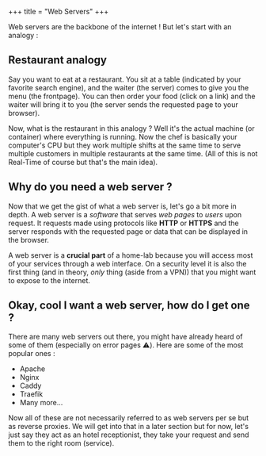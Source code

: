 +++
title = "Web Servers"
+++

Web servers are the backbone of the internet ! But let's start with an analogy :

## Restaurant analogy

Say you want to eat at a restaurant. You sit at a table (indicated by your favorite search engine), and the waiter (the server) comes to give you the menu (the frontpage). You can then order your food (click on a link) and the waiter will bring it to you (the server sends the requested page to your browser).

Now, what is the restaurant in this analogy ? Well it's the actual machine (or container) where everything is running. Now the chef is basically your computer's CPU but they work multiple shifts at the same time to serve multiple customers in multiple restaurants at the same time. (All of this is not Real-Time of course but that's the main idea).

## Why do you need a web server ?

Now that we get the gist of what a web server is, let's go a bit more in depth. A web server is a *software* that serves *web pages* to *users* upon request. It requests made using protocols like **HTTP** or **HTTPS** and the server responds with the requested page or data that can be displayed in the browser.

A web server is a **crucial part** of a home-lab because you will access most of your services through a web interface. On a security level it is also the first thing (and in theory, *only* thing (aside from a VPN)) that you might want to expose to the internet.

## Okay, cool I want a web server, how do I get one ?

There are many web servers out there, you might have already heard of some of them (especially on error pages ⚠️). Here are some of the most popular ones :
  - Apache
  - Nginx
  - Caddy
  - Traefik
  - Many more...

Now all of these are not necessarily referred to as web servers per se but as reverse proxies. We will get into that in a later section but for now, let's just say they act as an hotel receptionist, they take your request and send them to the right room (service).


